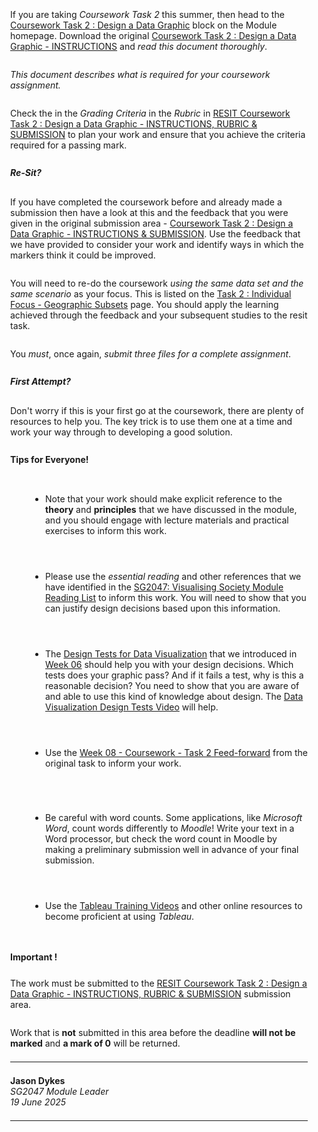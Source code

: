 <!---
## SG2047 Visualizing Society Resit Assessment

### Coursework Task 2
  --->

<style type="text/css">
    li {padding-top:0.5em; padding-bottom:0.5em}
    p {padding-top:0.5em; padding-bottom:0.5em}
    ul, ol {padding-left:4em}
</style>

<div style="padding:1em" markdown=1>

If you are taking _Coursework Task 2_ this summer,
then head to the [Coursework Task 2 : Design a Data Graphic](https://moodle4.city.ac.uk/course/view.php?id=14949#) block on the Module homepage.
Download the original [Coursework Task 2 : Design a Data Graphic - INSTRUCTIONS](https://moodle4.city.ac.uk/pluginfile.php/1202209/mod_assign/introattachment/0/sg2047.coursework202425.task2.v10.pdf) and _read this document thoroughly_.

_This document describes what is required for your coursework assignment._

Check the in the _Grading Criteria_ in the _Rubric_ in [RESIT Coursework Task 2 : Design a Data Graphic - INSTRUCTIONS, RUBRIC & SUBMISSION](https://moodle4.city.ac.uk/mod/assign/view.php?id=933382) to plan your work and ensure that you achieve the criteria required for a passing mark.

##### Re-Sit?

If you have completed the coursework before and already made a submission then have a look at this and the feedback that you were given in the original submission area - [Coursework Task 2 : Design a Data Graphic - INSTRUCTIONS & SUBMISSION](https://moodle4.city.ac.uk/mod/assign/view.php?id=824741).
Use the feedback that we have provided to consider your work and identify ways in which the markers think it could be improved.

You will need to re-do the coursework _using the same data set and the same scenario_ as your focus.
This is listed on the [Task 2 : Individual Focus - Geographic Subsets](https://moodle4.city.ac.uk/mod/page/view.php?id=898506) page.
You should apply the learning achieved through the feedback and your subsequent studies to the resit task.

You _must_, once again, _submit three files for a complete assignment_.

##### First Attempt?

Don't worry if this is your first go at the coursework, there are plenty of resources to help you. The key trick is to use them one at a time and work your way through to developing a good solution.

<!-- 
The best place to start may be the 25 min video that I produced following a feedback session on the task. This should really help frame the exercise for you: [Coursework Task 2 : Summary Feedback](https://moodle.city.ac.uk/mod/page/view.php?id=2381695) video.
   -->

#### Tips for Everyone!

- Note that your work should make explicit reference to the **theory** and **principles** that we have discussed in the module, and you should engage with lecture materials and practical exercises to inform this work.

- Please use the _essential reading_ and other references that we have identified in the [SG2047: Visualising Society Module Reading List](https://rl.talis.com/3/city/lists/4D152441-27AB-C0A5-5DAD-E23F65978349.html) to inform this work. You will need to show that you can justify design decisions based upon this information.

- The [Design Tests for Data Visualization](https://moodle4.city.ac.uk/mod/resource/view.php?id=824700) that we introduced in [Week 06](https://moodle4.city.ac.uk/course/view.php?id=14949#section-10) should help you with your design decisions. Which tests does your graphic pass? And if it fails a test, why is this a reasonable decision? You need to show that you are aware of and able to use this kind of knowledge about design. The [Data Visualization Design Tests Video](https://moodle4.city.ac.uk/mod/kalvidres/view.php?id=890522) will help.

- Use the [Week 08 - Coursework - Task 2 Feed-forward](https://moodle4.city.ac.uk/mod/page/view.php?id=824707) from the original task to inform your work.

<!-- 
- Try the [Coursework Task 2 : Summary Feedback](https://
moodle.city.ac.uk/mod/page/view.php?id=2381695) video that summarises some of the issues that cropped up when we had a feedback session on the task. **This may be a good place to start!**
 -->

 <!---
 * Check the [Task 2 : Coursework FAQ](https://moodle.city.ac.uk/mod/page/view.php?id=1611058) for answers to some commonly asked questions about the task and developing solutions to it.
 --->

- Be careful with word counts. Some applications, like _Microsoft Word_, count words differently to _Moodle_! Write your text in a Word processor, but check the word count in Moodle by making a preliminary submission well in advance of your final submission.

- Use the [Tableau Training Videos](https://moodle4.city.ac.uk/mod/page/view.php?id=824654) and other online resources to become proficient at using _Tableau_.

<!---
#### Returning to Campus

If you need to use facilities at the University to complete your work, including the library and Computer Labs, then please consult the important information that the University is providing on [Returning to Campus](https://libguides.city.ac.uk/returntocampus).
  --->

#### Important !

The work must be submitted to the [RESIT Coursework Task 2 : Design a Data Graphic - INSTRUCTIONS, RUBRIC & SUBMISSION](https://moodle4.city.ac.uk/mod/assign/view.php?id=933382) submission area.

Work that is **not** submitted in this area before the deadline **will not be marked** and **a mark of 0** will be returned.

---

**Jason Dykes** <br/>
_SG2047 Module Leader_ <br/>
_19 June 2025_

<!---
// 19 July 2017
// 28 June 2019
// 28 July 2020
// 24 July 2022
// 14 July 2023

  --->

---

</div>
